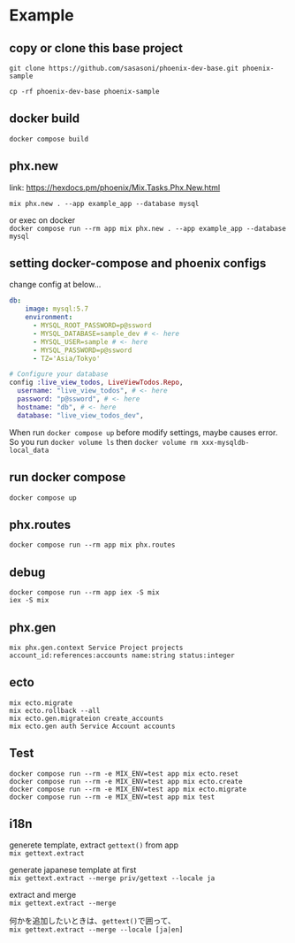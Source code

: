 # Example

## copy or clone this base project

`git clone https://github.com/sasasoni/phoenix-dev-base.git phoenix-sample`

`cp -rf phoenix-dev-base phoenix-sample`

## docker build

`docker compose build`

## phx.new

link: https://hexdocs.pm/phoenix/Mix.Tasks.Phx.New.html

`mix phx.new . --app example_app --database mysql`

or exec on docker  
`docker compose run --rm app mix phx.new . --app example_app --database mysql`

## setting docker-compose and phoenix configs

change config at below...

```docker-compose.yml
db:
    image: mysql:5.7
    environment:
      - MYSQL_ROOT_PASSWORD=p@ssword
      - MYSQL_DATABASE=sample_dev # <- here
      - MYSQL_USER=sample # <- here
      - MYSQL_PASSWORD=p@ssword
      - TZ='Asia/Tokyo'
```

```dev.exs
# Configure your database
config :live_view_todos, LiveViewTodos.Repo,
  username: "live_view_todos", # <- here
  password: "p@ssword", # <- here
  hostname: "db", # <- here
  database: "live_view_todos_dev",
```

When run `docker compose up` before modify settings, maybe causes error. So you run `docker volume ls` then `docker volume rm xxx-mysqldb-local_data`

## run docker compose

`docker compose up`

## phx.routes

`docker compose run --rm app mix phx.routes`

## debug

`docker compose run --rm app iex -S mix`  
`iex -S mix`

## phx.gen

`mix phx.gen.context Service Project projects account_id:references:accounts name:string status:integer`  

## ecto

`mix ecto.migrate`  
`mix ecto.rollback --all`  
`mix ecto.gen.migrateion create_accounts`  
`mix ecto.gen auth Service Account accounts`  

## Test

`docker compose run --rm -e MIX_ENV=test app mix ecto.reset`  
`docker compose run --rm -e MIX_ENV=test app mix ecto.create`  
`docker compose run --rm -e MIX_ENV=test app mix ecto.migrate`  
`docker compose run --rm -e MIX_ENV=test app mix test`  

## i18n

generete template, extract `gettext()` from app  
`mix gettext.extract`  

generate japanese template at first  
`mix gettext.extract --merge priv/gettext --locale ja`  

extract and merge  
`mix gettext.extract --merge`

何かを追加したいときは、`gettext()`で囲って、  
`mix gettext.extract --merge --locale [ja|en]`  